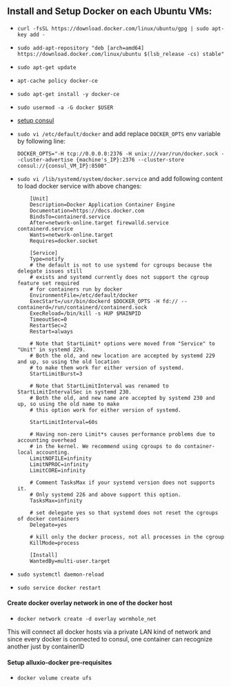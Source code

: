 ## Install and Setup Docker on each Ubuntu VMs:
* `curl -fsSL https://download.docker.com/linux/ubuntu/gpg | sudo apt-key add -`
* `sudo add-apt-repository "deb [arch=amd64] https://download.docker.com/linux/ubuntu $(lsb_release -cs) stable"`
* `sudo apt-get update`
* `apt-cache policy docker-ce`
* `sudo apt-get install -y docker-ce`
* `sudo usermod -a -G docker $USER`
* [setup consul](Consul.md)
* `sudo vi /etc/default/docker` and add replace `DOCKER_OPTS` env variable by following line:
    ```
    DOCKER_OPTS="-H tcp://0.0.0.0:2376 -H unix:///var/run/docker.sock --cluster-advertise {machine's_IP}:2376 --cluster-store consul://{consul_VM_IP}:8500"
    ```
* `sudo vi /lib/systemd/system/docker.service` and add following content to load docker service with above changes:
    ```
        [Unit]
    	Description=Docker Application Container Engine
    	Documentation=https://docs.docker.com
    	BindsTo=containerd.service
    	After=network-online.target firewalld.service containerd.service
    	Wants=network-online.target
    	Requires=docker.socket
    
    	[Service]
    	Type=notify
    	# the default is not to use systemd for cgroups because the delegate issues still
    	# exists and systemd currently does not support the cgroup feature set required
    	# for containers run by docker
    	EnvironmentFile=/etc/default/docker
    	ExecStart=/usr/bin/dockerd $DOCKER_OPTS -H fd:// --containerd=/run/containerd/containerd.sock
    	ExecReload=/bin/kill -s HUP $MAINPID
    	TimeoutSec=0
    	RestartSec=2
    	Restart=always
    
    	# Note that StartLimit* options were moved from "Service" to "Unit" in systemd 229.
    	# Both the old, and new location are accepted by systemd 229 and up, so using the old location
    	# to make them work for either version of systemd.
    	StartLimitBurst=3
    
    	# Note that StartLimitInterval was renamed to StartLimitIntervalSec in systemd 230.
    	# Both the old, and new name are accepted by systemd 230 and up, so using the old name to make
    	# this option work for either version of systemd.
    
    	StartLimitInterval=60s
    
    	# Having non-zero Limit*s causes performance problems due to accounting overhead
    	# in the kernel. We recommend using cgroups to do container-local accounting.
    	LimitNOFILE=infinity
    	LimitNPROC=infinity
    	LimitCORE=infinity
    
    	# Comment TasksMax if your systemd version does not supports it.
    	# Only systemd 226 and above support this option.
    	TasksMax=infinity
    
    	# set delegate yes so that systemd does not reset the cgroups of docker containers
    	Delegate=yes
    
    	# kill only the docker process, not all processes in the cgroup
    	KillMode=process
    
    	[Install]
    	WantedBy=multi-user.target
    ```
    
* `sudo systemctl daemon-reload`
* `sudo service docker restart`

#### Create docker overlay network in one of the docker host
* `docker network create -d overlay wormhole_net`

This will connect all docker hosts via a private LAN kind of network and since every docker is connected to consul, one container can recognize another just by containerID

#### Setup alluxio-docker pre-requisites
* `docker volume create ufs`